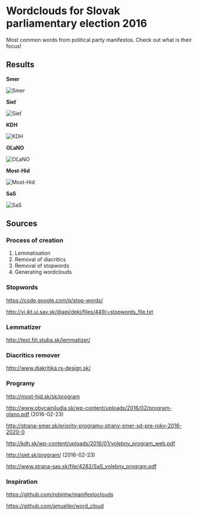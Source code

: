 # Wordclouds for Slovak parliamentary election 2016
Most common words from political party manifestos. Check out what is their focus!

## Results
**Smer**

![Smer](results/smer-500.png)

**Sieť**

![Sieť](results/siet-500.png)

**KDH**

![KDH](results/kdh-500.png)

**OĽaNO**

![OĽaNO](results/olano-500.png)

**Most-Hid**

![Most-Hid](results/most-hid-500.png)

**SaS**

![SaS](results/sas-500.png)

## Sources
### Process of creation
1. Lemmatisation
2. Removal of diacritics
3. Removal of stopwords
4. Generating wordclouds

### Stopwords
https://code.google.com/p/stop-words/

http://vi.ikt.ui.sav.sk/@api/deki/files/449/=stopwords_file.txt

### Lemmatizer
http://text.fiit.stuba.sk/lemmatizer/

### Diacritics remover
http://www.diakritika.rs-design.sk/

### Programy
http://most-hid.sk/sk/program

http://www.obycajniludia.sk/wp-content/uploads/2016/02/program-olano.pdf (2016-02-23)

http://strana-smer.sk/priority-programu-strany-smer-sd-pre-roky-2016-2020-0

http://kdh.sk/wp-content/uploads/2016/01/volebny_program_web.pdf

http://siet.sk/program/ (2016-02-23)

http://www.strana-sas.sk/file/4282/SaS_volebny_program.pdf

### Inspiration
https://github.com/robintw/manifestoclouds

https://github.com/amueller/word_cloud
